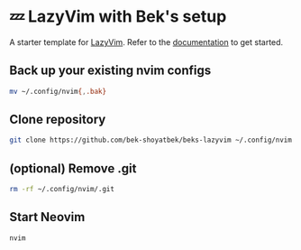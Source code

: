 # 💤 LazyVim with Bek's setup

A starter template for [LazyVim](https://github.com/LazyVim/LazyVim).
Refer to the [documentation](https://lazyvim.github.io/installation) to get started.

## Back up your existing nvim configs
```bash
mv ~/.config/nvim{,.bak}
```

## Clone repository
```bash
git clone https://github.com/bek-shoyatbek/beks-lazyvim ~/.config/nvim
```

## (optional) Remove .git 
```bash
rm -rf ~/.config/nvim/.git
```

## Start Neovim
```bash
nvim
```
